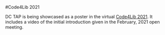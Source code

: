 #Code4Lib 2021

DC TAP is being showcased as a poster in the virtual [Code4Lib 2021](https://2021.code4lib.org/). It includes a video of the initial introduction given in the February, 2021 open meeting.
